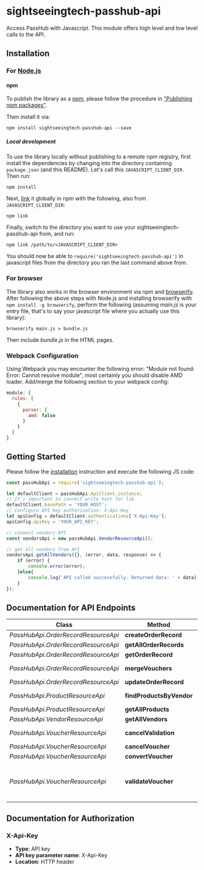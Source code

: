 # sightseeingtech-passhub-api

Access PassHub with Javascript. This module offers high level and low level calls to the API.

## Installation

### For [Node.js](https://nodejs.org/)

#### npm

To publish the library as a [npm](https://www.npmjs.com/),
please follow the procedure in ["Publishing npm packages"](https://docs.npmjs.com/getting-started/publishing-npm-packages).

Then install it via:

```shell
npm install sightseeingtech-passhub-api --save
```

##### Local development

To use the library locally without publishing to a remote npm registry, first install the dependencies by changing 
into the directory containing `package.json` (and this README). Let's call this `JAVASCRIPT_CLIENT_DIR`. Then run:

```shell
npm install
```

Next, [link](https://docs.npmjs.com/cli/link) it globally in npm with the following, also from `JAVASCRIPT_CLIENT_DIR`:

```shell
npm link
```

Finally, switch to the directory you want to use your sightseeingtech-passhub-api from, and run:

```shell
npm link /path/to/<JAVASCRIPT_CLIENT_DIR>
```

You should now be able to `require('sightseeingtech-passhub-api')` in javascript files from the directory you ran the last 
command above from.


### For browser

The library also works in the browser environment via npm and [browserify](http://browserify.org/). After following
the above steps with Node.js and installing browserify with `npm install -g browserify`,
perform the following (assuming *main.js* is your entry file, that's to say your javascript file where you actually 
use this library):

```shell
browserify main.js > bundle.js
```

Then include *bundle.js* in the HTML pages.

### Webpack Configuration

Using Webpack you may encounter the following error: "Module not found: Error:
Cannot resolve module", most certainly you should disable AMD loader. Add/merge
the following section to your webpack config:

```javascript
module: {
  rules: [
    {
      parser: {
        amd: false
      }
    }
  ]
}
```

## Getting Started

Please follow the [installation](#installation) instruction and execute the following JS code:

```javascript
const passHubApi = require('sightseeingtech-passhub-api');

let defaultClient = passHubApi.ApiClient.instance;
// It's important to connect write host for lib
defaultClient.basePath = 'YOUR_HOST';
// Configure API key authorization: X-Api-Key
let apiConfig = defaultClient.authentications['X-Api-Key'];
apiConfig.apiKey = 'YOUR_API_KEY';

// connect vendors API
const vendorsApi = new passHubApi.VendorResourceApi();

// get all vendors from API
vendorsApi.getAllVendors({}, (error, data, response) => {
    if (error) {
        console.error(error);
    }else{
        console.log('API called successfully. Returned data: ' + data);
    }
});

```

## Documentation for API Endpoints

Class | Method | HTTP request | Description
------------ | ------------- | ------------- | -------------
*PassHubApi.OrderRecordResourceApi* | **createOrderRecord** | **POST** /api/v1/orderRecords | createOrderRecord
*PassHubApi.OrderRecordResourceApi* | **getAllOrderRecords** | **GET** /api/v2/orderRecords | getAllOrderRecords
*PassHubApi.OrderRecordResourceApi* | **getOrderRecord** | **GET** /api/v1/orderRecords/{id} | getOrderRecord
*PassHubApi.OrderRecordResourceApi* | **mergeVouchers** | **POST** /api/v1/orderRecords/mergeVouchers | mergeVouchers
*PassHubApi.OrderRecordResourceApi* | **updateOrderRecord** | **PUT** /api/v1/orderRecords | updateOrderRecord
*PassHubApi.ProductResourceApi* | **findProductsByVendor** | **GET** /api/v1/products/vendor/{vendorId} | findProductsByVendor
*PassHubApi.ProductResourceApi* | **getAllProducts** | **GET** /api/v2/products | getAllProducts
*PassHubApi.VendorResourceApi* | **getAllVendors** | **GET** /api/v2/vendors | getAllVendors
*PassHubApi.VoucherResourceApi* | **cancelValidation** | **POST** /api/v2/voucher/validate/cancel | V2 Cancel validation for the voucher
*PassHubApi.VoucherResourceApi* | **cancelVoucher** | **POST** /api/v1/voucher/cancel | cancelVoucher
*PassHubApi.VoucherResourceApi* | **convertVoucher** | **POST** /api/v1/voucher/convert | convertVoucher
*PassHubApi.VoucherResourceApi* | **validateVoucher** | **POST** /api/v2/voucher/validate | [V2] Validates voucher which represents single order item or group of them.


## Documentation for Authorization


### X-Api-Key

- **Type**: API key
- **API key parameter name**: X-Api-Key
- **Location**: HTTP header

